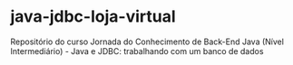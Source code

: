 # java-jdbc-loja-virtual
Repositório do curso Jornada do Conhecimento de Back-End Java (Nível Intermediário) - Java e JDBC: trabalhando com um banco de dados
